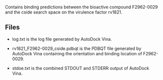 Contains binding predictions between the bioactive compound F2962-0029 and the cside search space on the virulence factor rv1821.

## Files

- log.txt is the log file generated by AutoDock Vina.

- rv1821_F2962-0029_cside.pdbqt is the PDBQT file generated by AutoDock Vina containing the orientation and binding location of F2962-0029.

- stdoe.txt is the combined STDOUT and STDERR output of AutoDock Vina.

